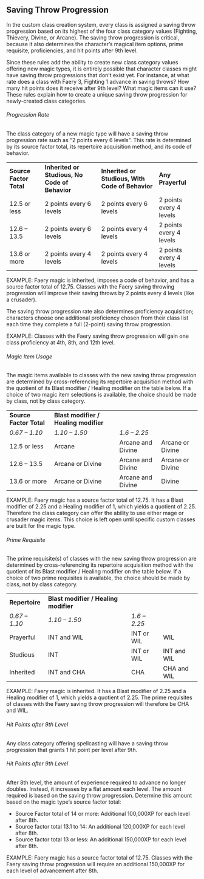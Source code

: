 ## Saving Throw Progression

In the custom class creation system, every class is assigned a saving throw progression based on its highest of the four class category values (Fighting, Thievery, Divine, or Arcane). The saving throw progression is critical, because it also determines the character’s magical item options, prime requisite, proficiencies, and hit points after 9th level.

Since these rules add the ability to create new class category values offering new magic types, it is entirely possible that character classes might have saving throw progressions that don’t exist yet. For instance, at what rate does a class with Faery 3, Fighting 1 advance in saving throws? How many hit points does it receive after 9th level? What magic items can it use? These rules explain how to create a unique saving throw progression for newly-created class categories.

###### Progression Rate

The class category of a new magic type will have a saving throw progression rate such as “2 points every 6 levels”. This rate is determined by its source factor total, its repertoire acquisition method, and its code of behavior.

|  |  |  |  |
| --- | --- | --- | --- |
| **Source Factor Total** | **Inherited or Studious,**  **No Code of Behavior** | **Inherited or Studious,**  **With Code of Behavior** | **Any Prayerful** |
| 12.5 or less | 2 points every 6 levels | 2 points every 6 levels | 2 points every 4 levels |
| 12.6 – 13.5 | 2 points every 6 levels | 2 points every 4 levels | 2 points every 4 levels |
| 13.6 or more | 2 points every 4 levels | 2 points every 4 levels | 2 points every 4 levels |

EXAMPLE: Faery magic is inherited, imposes a code of behavior, and has a source factor total of 12.75. Classes with the Faery saving throwing progression will improve their saving throws by 2 points every 4 levels (like a crusader).

The saving throw progression rate also determines proficiency acquisition; characters choose one additional proficiency chosen from their class list each time they complete a full (2-point) saving throw progression.

EXAMPLE: Classes with the Faery saving throw progression will gain one class proficiency at 4th, 8th, and 12th level.

###### Magic Item Usage

The magic items available to classes with the new saving throw progression are determined by cross-referencing its repertoire acquisition method with the quotient of its Blast modifier / Healing modifier on the table below. If a choice of two magic item selections is available, the choice should be made by class, not by class category.

|  |  |  |  |
| --- | --- | --- | --- |
| **Source Factor Total** | **Blast modifier / Healing modifier** | | |
| *0.67 – 1.10* | *1.10 – 1.50* | *1.6 – 2.25* |
| 12.5 or less | Arcane | Arcane and Divine | Arcane or Divine |
| 12.6 – 13.5 | Arcane or Divine | Arcane and Divine | Arcane or Divine |
| 13.6 or more | Arcane or Divine | Arcane and Divine | Divine |

EXAMPLE: Faery magic has a source factor total of 12.75. It has a Blast modifier of 2.25 and a Healing modifier of 1, which yields a quotient of 2.25. Therefore the class category can offer the ability to use either mage or crusader magic items. This choice is left open until specific custom classes are built for the magic type.

###### Prime Requisite

The prime requisite(s) of classes with the new saving throw progression are determined by cross-referencing its repertoire acquisition method with the quotient of its Blast modifier / Healing modifier on the table below. If a choice of two prime requisites is available, the choice should be made by class, not by class category.

|  |  |  |  |
| --- | --- | --- | --- |
| **Repertoire** | **Blast modifier / Healing modifier** | | |
| *0.67 – 1.10* | *1.10 – 1.50* | *1.6 – 2.25* |
| Prayerful | INT and WIL | INT or WIL | WIL |
| Studious | INT | INT or WIL | INT and WIL |
| Inherited | INT and CHA | CHA | CHA and WIL |

EXAMPLE: Faery magic is inherited. It has a Blast modifier of 2.25 and a Healing modifier of 1, which yields a quotient of 2.25. The prime requisites of classes with the Faery saving throw progression will therefore be CHA and WIL.

###### Hit Points after 9th Level

Any class category offering spellcasting will have a saving throw progression that grants 1 hit point per level after 9th.

###### Hit Points after 9th Level

After 8th level, the amount of experience required to advance no longer doubles. Instead, it increases by a flat amount each level. The amount required is based on the saving throw progression. Determine this amount based on the magic type’s source factor total:

* Source Factor total of 14 or more: Additional 100,000XP for each level after 8th.
* Source factor total 13.1 to 14: An additional 120,000XP for each level after 8th.
* Source factor total 13 or less: An additional 150,000XP for each level after 8th.

EXAMPLE: Faery magic has a source factor total of 12.75. Classes with the Faery saving throw progression will require an additional 150,000XP for each level of advancement after 8th.
